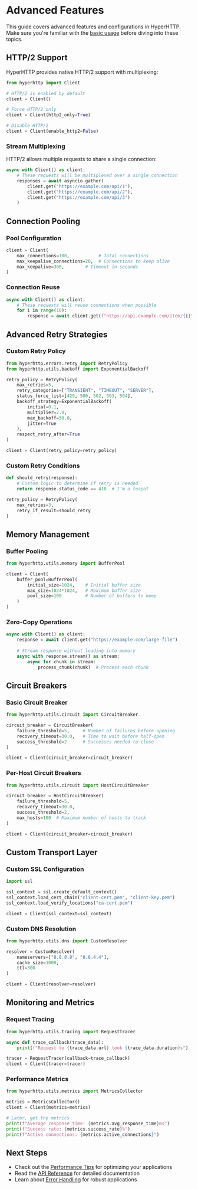 # Advanced Features

This guide covers advanced features and configurations in HyperHTTP. Make sure you're familiar with the [basic usage](usage.md) before diving into these topics.

## HTTP/2 Support

HyperHTTP provides native HTTP/2 support with multiplexing:

```python
from hyperhttp import Client

# HTTP/2 is enabled by default
client = Client()

# Force HTTP/2 only
client = Client(http2_only=True)

# Disable HTTP/2
client = Client(enable_http2=False)
```

### Stream Multiplexing

HTTP/2 allows multiple requests to share a single connection:

```python
async with Client() as client:
    # These requests will be multiplexed over a single connection
    responses = await asyncio.gather(
        client.get("https://example.com/api/1"),
        client.get("https://example.com/api/2"),
        client.get("https://example.com/api/3")
    )
```

## Connection Pooling

### Pool Configuration

```python
client = Client(
    max_connections=100,           # Total connections
    max_keepalive_connections=20,  # Connections to keep alive
    max_keepalive=300,        # Timeout in seconds
)
```

### Connection Reuse

```python
async with Client() as client:
    # These requests will reuse connections when possible
    for i in range(10):
        response = await client.get(f"https://api.example.com/item/{i}")
```

## Advanced Retry Strategies

### Custom Retry Policy

```python
from hyperhttp.errors.retry import RetryPolicy
from hyperhttp.utils.backoff import ExponentialBackoff

retry_policy = RetryPolicy(
    max_retries=5,
    retry_categories=["TRANSIENT", "TIMEOUT", "SERVER"],
    status_force_list=[429, 500, 502, 503, 504],
    backoff_strategy=ExponentialBackoff(
        initial=0.1,
        multiplier=2.0,
        max_backoff=30.0,
        jitter=True
    ),
    respect_retry_after=True
)

client = Client(retry_policy=retry_policy)
```

### Custom Retry Conditions

```python
def should_retry(response):
    # Custom logic to determine if retry is needed
    return response.status_code == 418  # I'm a teapot

retry_policy = RetryPolicy(
    max_retries=3,
    retry_if_result=should_retry
)
```

## Memory Management

### Buffer Pooling

```python
from hyperhttp.utils.memory import BufferPool

client = Client(
    buffer_pool=BufferPool(
        initial_size=1024,    # Initial buffer size
        max_size=1024*1024,   # Maximum buffer size
        pool_size=100         # Number of buffers to keep
    )
)
```

### Zero-Copy Operations

```python
async with Client() as client:
    response = await client.get("https://example.com/large-file")
    
    # Stream response without loading into memory
    async with response.stream() as stream:
        async for chunk in stream:
            process_chunk(chunk)  # Process each chunk
```

## Circuit Breakers

### Basic Circuit Breaker

```python
from hyperhttp.utils.circuit import CircuitBreaker

circuit_breaker = CircuitBreaker(
    failure_threshold=5,     # Number of failures before opening
    recovery_timeout=30.0,   # Time to wait before half-open
    success_threshold=2      # Successes needed to close
)

client = Client(circuit_breaker=circuit_breaker)
```

### Per-Host Circuit Breakers

```python
from hyperhttp.utils.circuit import HostCircuitBreaker

circuit_breaker = HostCircuitBreaker(
    failure_threshold=5,
    recovery_timeout=30.0,
    success_threshold=2,
    max_hosts=100  # Maximum number of hosts to track
)

client = Client(circuit_breaker=circuit_breaker)
```

## Custom Transport Layer

### Custom SSL Configuration

```python
import ssl

ssl_context = ssl.create_default_context()
ssl_context.load_cert_chain("client-cert.pem", "client-key.pem")
ssl_context.load_verify_locations("ca-cert.pem")

client = Client(ssl_context=ssl_context)
```

### Custom DNS Resolution

```python
from hyperhttp.utils.dns import CustomResolver

resolver = CustomResolver(
    nameservers=["8.8.8.8", "8.8.4.4"],
    cache_size=1000,
    ttl=300
)

client = Client(resolver=resolver)
```

## Monitoring and Metrics

### Request Tracing

```python
from hyperhttp.utils.tracing import RequestTracer

async def trace_callback(trace_data):
    print(f"Request to {trace_data.url} took {trace_data.duration}s")

tracer = RequestTracer(callback=trace_callback)
client = Client(tracer=tracer)
```

### Performance Metrics

```python
from hyperhttp.utils.metrics import MetricsCollector

metrics = MetricsCollector()
client = Client(metrics=metrics)

# Later, get the metrics
print(f"Average response time: {metrics.avg_response_time}ms")
print(f"Success rate: {metrics.success_rate}%")
print(f"Active connections: {metrics.active_connections}")
```

## Next Steps

- Check out the [Performance Tips](performance.md) for optimizing your applications
- Read the [API Reference](api/client.md) for detailed documentation
- Learn about [Error Handling](api/errors.md) for robust applications 